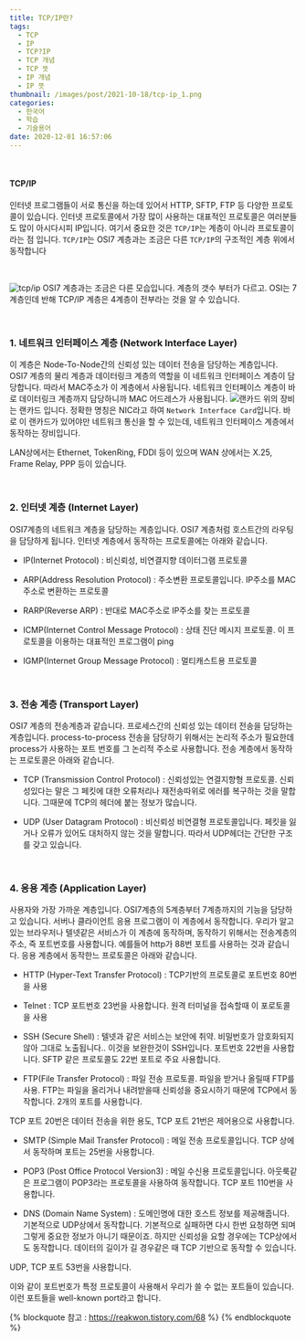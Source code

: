 ```yaml
---
title: TCP/IP란?
tags:
  - TCP
  - IP
  - TCP?IP
  - TCP 개념
  - TCP 뜻
  - IP 개념
  - IP 뜻
thumbnail: /images/post/2021-10-18/tcp-ip_1.png
categories:
  - 한국어
  - 학습
  - 기술용어
date: 2020-12-01 16:57:06
---
```


<br>

#### TCP/IP

인터넷 프로그램들이 서로 통신을 하는데 있어서 HTTP, SFTP, FTP 등 다양한 프로토콜이 있습니다. 인터넷 프로토콜에서 가장 많이 사용하는 대표적인 프로토콜은 여러분들도 많이 아시다시피 IP입니다. 여기서 중요한 것은 `TCP/IP`는 계층이 아니라 프로토콜이라는 점 입니다.
`TCP/IP`는 OSI7 계층과는 조금은 다른 `TCP/IP`의 구조적인 계층 위에서 동작합니다

<br>

![tcp/ip](/images/post/2021-10-18/tcp-ip_1.png)
OSI7 계층과는 조금은 다른 모습입니다.
계층의 갯수 부터가 다르고. OSI는 7계층인데 반해 TCP/IP 계층은 4계층이 전부라는 것을 알 수 있습니다.

<br>

### 1. 네트워크 인터페이스 계층 (Network Interface Layer)

이 계층은 Node-To-Node간의 신뢰성 있는 데이터 전송을 담당하는 계층입니다.
OSI7 계층의 물리 계층과 데이터링크 계층의 역할을 이 네트워크 인터페이스 계층이 담당합니다.
따라서 MAC주소가 이 계층에서 사용됩니다.
네트워크 인터페이스 계층이 바로 데이터링크 계층까지 담당하니까 MAC 어드레스가 사용됩니다.
![랜카드](/images/post/2021-10-18/lan-card.jpg)
위의 장비는 랜카드 입니다. 정확한 명칭은 NIC라고 하여 `Network Interface Card`입니다.
바로 이 랜카드가 있어야만 네트워크 통신을 할 수 있는데, 네트워크 인터페이스 계층에서 동작하는 장비입니다.

LAN상에서는 Ethernet, TokenRing, FDDI 등이 있으며 WAN 상에서는 X.25, Frame Relay, PPP 등이 있습니다.

<br>

### 2. 인터넷 계층 (Internet Layer)

OSI7계층의 네트워크 계층을 담당하는 계층입니다. OSI7 계층처럼 호스트간의 라우팅을 담당하게 됩니다.
인터넷 계층에서 동작하는 프로토콜에는 아래와 같습니다.

- IP(Internet Protocol) : 비신뢰성, 비연결지향 데이터그램 프로토콜

- ARP(Address Resolution Protocol) : 주소변환 프로토콜입니다. IP주소를 MAC주소로 변환하는 프로토콜

- RARP(Reverse ARP) : 반대로 MAC주소로 IP주소를 찾는 프로토콜

- ICMP(Internet Control Message Protocol) : 상태 진단 메시지 프로토콜. 이 프로토콜을 이용하는 대표적인 프로그램이 ping

- IGMP(Internet Group Message Protocol) : 멀티캐스트용 프로토콜

<br>

### 3. 전송 계층 (Transport Layer)

OSI7 계층의 전송계층과 같습니다. 프로세스간의 신뢰성 있는 데이터 전송을 담당하는 계층입니다.
process-to-process 전송을 담당하기 위해서는 논리적 주소가 필요한데 process가 사용하는 포트 번호를 그 논리적 주소로 사용합니다.
전송 계층에서 동작하는 프로토콜은 아래와 같습니다.

- TCP (Transmission Control Protocol) : 신뢰성있는 연결지향형 프로토콜. 신뢰성있다는 말은 그 페킷에 대한 오류처리나 재전송따위로 에러를 복구하는 것을 말합니다. 그때문에 TCP의 헤더에 붙는 정보가 많습니다.

- UDP (User Datagram Protocol) : 비신뢰성 비연결형 프로토콜입니다. 페킷을 잃거나 오류가 있어도 대처하지 않는 것을 말합니다. 따라서 UDP헤더는 간단한 구조를 갖고 있습니다.

<br>

### 4. 응용 계층 (Application Layer)

사용자와 가장 가까운 계층입니다. OSI7계층의 5계층부터 7계층까지의 기능을 담당하고 있습니다.
서버나 클라이언트 응용 프로그램이 이 계층에서 동작합니다. 우리가 알고 있는 브라우저나 텔넷같은 서비스가 이 계층에 동작하며, 동작하기 위해서는 전송계층의 주소, 즉 포트번호를 사용합니다. 예를들어 http가 88번 포트를 사용하는 것과 같습니다.
응용 계층에서 동작한느 프로토콜은 아래와 같습니다.

- HTTP (Hyper-Text Transfer Protocol) : TCP기반의 프로토콜로 포트번호 80번을 사용

- Telnet : TCP 포트번호 23번을 사용합니다. 원격 터미널을 접속할때 이 포로토콜을 사용

- SSH (Secure Shell) : 텔넷과 같은 서비스는 보안에 취약. 비밀번호가 암호화되지 않아 그대로 노출됩니다.. 이것을 보완한것이 SSH입니다. 포트번호 22번을 사용합니다. SFTP 같은 프로토콜도 22번 포트로 주요 사용합니다.

- FTP(File Transfer Protocol) : 파일 전송 프로토콜. 파일을 받거나 올릴때 FTP를 사용. FTP는 파일을 올리거나 내려받을때 신뢰성을 중요시하기 때문에 TCP에서 동작합니다. 2개의 포트를 사용합니다.

TCP 포트 20번은 데이터 전송을 위한 용도, TCP 포트 21번은 제어용으로 사용합니다.

- SMTP (Simple Mail Transfer Protocol) : 메일 전송 프로토콜입니다. TCP 상에서 동작하며 포트는 25번을 사용합니다.

- POP3 (Post Office Protocol Version3) : 메일 수신용 프로토콜입니다. 아웃룩같은 프로그램이 POP3라는 프로토콜을 사용하여 동작합니다. TCP 포트 110번을 사용합니다.

- DNS (Domain Name System) : 도메인명에 대한 호스트 정보를 제공해줍니다. 기본적으로 UDP상에서 동작합니다. 기본적으로 실패하면 다시 한번 요청하면 되며 그렇게 중요한 정보가 아니기 때문이죠. 하지만 신뢰성을 요할 경우에는 TCP상에서도 동작합니다. 데이터의 길이가 길 경우같은 때 TCP 기반으로 동작할 수 있습니다.

UDP, TCP 포트 53번을 사용합니다.

이와 같이 포트번호가 특정 프로토콜이 사용해서 우리가 쓸 수 없는 포트들이 있습니다. 이런 포트들을 well-known port라고 합니다.

{% blockquote 참고 : https://reakwon.tistory.com/68 %}
{% endblockquote %}
